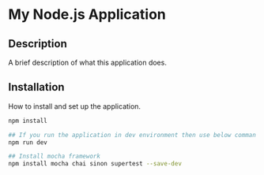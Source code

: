 # My Node.js Application

## Description
A brief description of what this application does.

## Installation
How to install and set up the application.

```bash
npm install

## If you run the application in dev environment then use below comman
npm run dev

## Install mocha framework
npm install mocha chai sinon supertest --save-dev
